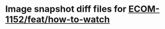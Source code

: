 # Image snapshot diff files for [ECOM-1152/feat/how-to-watch](git@github.com:brightsitesconsulting/independent-web/pull/8958)
